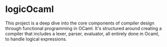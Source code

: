 # logicOcaml
This project is a deep dive into the core components of compiler design through functional programming in OCaml. It's structured around creating a compiler that includes a lexer, parser, evaluator, all entirely done in Ocaml, to handle logical expressions.
